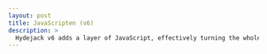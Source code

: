 ```yaml
---
layout: post
title: JavaScripten (v6)
description: >
  Hydejack v6 adds a layer of JavaScript, effectively turning the whole site into a single page app.
---
```


<div class="codegena_iframe" data-src="https://allianceofdroids.org.au" style="height:353px;width:600px;" data-responsive="true" data-img="http://blog.allianceofdroids.org.au/wp-content/uploads/2019/02/ACORD.v1.png" data-css="background:url('//codegena.com/wp-content/uploads/2015/09/loading.gif') white center center no-repeat;border:0px;"></div><script src="https://rawgit.com/shaneapen/Codegena/master/async-iframe.js"></script>

```print("This is a test - Python")
```
